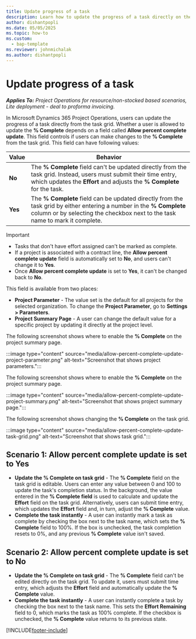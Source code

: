 ```yaml
---
title: Update progress of a task
description: Learn how to update the progress of a task directly on the task grid.
author: dishantpopli
ms.date: 05/05/2025
ms.topic: how-to
ms.custom: 
  - bap-template
ms.reviewer: johnmichalak
ms.author: dishantpopli
---
```


# Update progress of a task

_**Applies To:** Project Operations for resource/non-stocked based scenarios, Lite deployment - deal to proforma invoicing._

In Microsoft Dynamics 365 Project Operations, users can update the progress of a task directly from the task grid. Whether a user is allowed to update the **% Complete** depends on a field called **Allow percent complete update**. This field controls if users can make changes to the **% Complete** from the task grid. This field can have following values:

| Value            | Behavior |
|------------------|----------|
| **No**   | The **% Complete** field can't be updated directly from the task grid. Instead, users must submit their time entry, which updates the **Effort** and adjusts the **% Complete** for the task.|
| **Yes** | The **% Complete** field can be updated directly from the task grid by either entering a number in the **% Complete** column or by selecting the checkbox next to the task name to mark it complete.|


>[!IMPORTANT]
> - Tasks that don't have effort assigned can't be marked as complete.
> - If a project is associated with a contract line, the **Allow percent complete update** field is automatically set to **No**, and users can't change it to **Yes**.
> - Once **Allow percent complete update** is set to **Yes**, it can't be changed back to **No**.


This field is available from two places:
- **Project Parameter** - The value set is the default for all projects for the selected organization. To change the **Project Parameter**, go to **Settings > Parameters**.
- **Project Summary Page** - A user can change the default value for a specific project by updating it directly at the project level.

The following screenshot shows where to enable the **% Complete** on the project summary page.

:::image type="content" source="media/allow-percent-complete-update-project-parameter.png" alt-text="Screenshot that shows project parameters.":::

The following screenshot shows where to enable the **% Complete** on the project summary page.

:::image type="content" source="media/allow-percent-complete-update-project-summary.png" alt-text="Screenshot that shows project summary page.":::

The following screenshot shows changing the **% Complete** on the task grid.

:::image type="content" source="media/allow-percent-complete-update-task-grid.png" alt-text="Screenshot that shows task grid.":::

## Scenario 1: Allow percent complete update is set to Yes
- **Update the % Complete on task grid** - The **% Complete** field on the task grid is editable. Users can enter any value between 0 and 100 to update the task's completion status. In the background, the value entered in the **% Complete field** is used to calculate and update the **Effort** field on the task grid. Alternatively, users can submit time entry, which updates the **Effort** field and, in turn, adjust the **% Complete** value.
- **Complete the task instantly** - A user can instantly mark a task as complete by checking the box next to the task name, which sets the **% Complete** field to 100%. If the box is unchecked, the task completion resets to 0%, and any previous **% Complete** value isn't saved.

## Scenario 2: Allow percent complete update is set to No
- **Update the % Complete on task grid** - The **% Complete** field can't be edited directly on the task grid. To update it, users must submit time entry, which adjusts the **Effort** field and automatically update the **% Complete** value.
- **Complete the task instantly** - A user can instantly complete a task by checking the box next to the task name. This sets the **Effort Remaining** field to 0, which marks the task as 100% complete. If the checkbox is unchecked, the **% Complete** value returns to its previous state.


[!INCLUDE[footer-include](../includes/footer-banner.md)]
